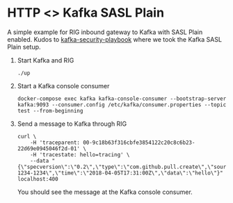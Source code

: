 # HTTP <> Kafka SASL Plain

A simple example for RIG inbound gateway to Kafka with SASL Plain enabled. Kudos to [kafka-security-playbook](https://github.com/Dabz/kafka-security-playbook) where we took the Kafka SASL Plain setup.

1. Start Kafka and RIG

    ```shell
    ./up
    ```

2. Start a Kafka console consumer

    ```shell
    docker-compose exec kafka kafka-console-consumer --bootstrap-server kafka:9093 --consumer.config /etc/kafka/consumer.properties --topic test --from-beginning
    ```

3. Send a message to Kafka through RIG

    ```shell
    curl \
        -H 'traceparent: 00-9c18b63f316cbfe3854122c20c8c6b23-22d69e0945046f2d-01' \
        -H 'tracestate: hello=tracing' \
        --data "{\"specversion\":\"0.2\",\"type\":\"com.github.pull.create\",\"source\":\"https://github.com/cloudevents/spec/pull\",\"id\":\"A234-1234-1234\",\"time\":\"2018-04-05T17:31:00Z\",\"data\":\"hello\"}"  localhost:400
    ```

    You should see the message at the Kafka console consumer.
